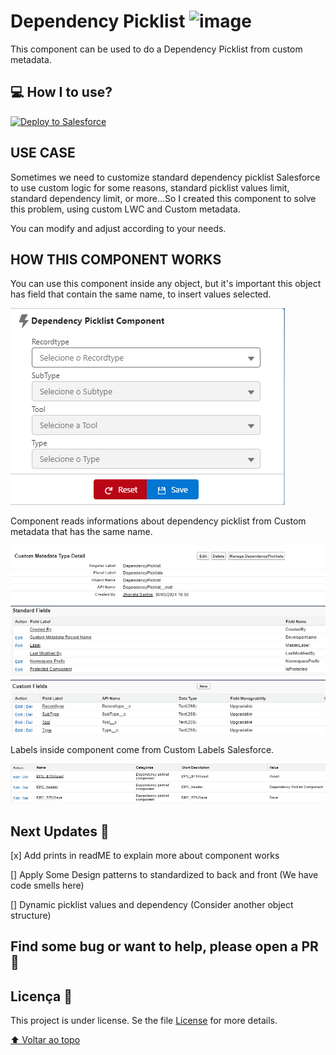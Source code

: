 # Dependency Picklist ![image](https://img.shields.io/badge/Salesforce-00A1E0?style=for-the-badge&logo=Salesforce&logoColor=white)

This component can be used to do a Dependency Picklist from custom metadata.

## 💻 How I to use?

<a href="https://githubsfdeploy.herokuapp.com">
  <img alt="Deploy to Salesforce"
       src="https://raw.githubusercontent.com/afawcett/githubsfdeploy/master/deploy.png">
</a>

## USE CASE

Sometimes we need to customize standard dependency picklist Salesforce to use custom logic for some reasons, standard picklist values limit, standard dependency limit, or more...So I created this component to solve this problem, using custom LWC and Custom metadata.

You can modify and adjust according to your needs.


## HOW THIS COMPONENT WORKS

You can use this component inside any object, but it's important this object has field that contain the same name, to insert values selected.

![alt text](/images/component.png)

Component reads informations about dependency picklist from Custom metadata that has the same name.

![alt text](/images/customMetadata.png)

Labels inside component come from Custom Labels Salesforce.

![alt text](/images/customLabels.png)


## Next Updates 🚀

[x] Add prints in readME to explain more about component works

[] Apply Some Design patterns to standardized to back and front (We have code smells here)

[] Dynamic picklist values and dependency (Consider another object structure)

## Find some bug or want to help, please open a PR 🚩

## Licença 📝

This project is under license. Se the file [License](LICENSE) for more details.

[⬆ Voltar ao topo](https://github.com/jhownfs/GlobalsearchLWC.git)<br>
